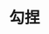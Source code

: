---
name: GouNie
home: true
portfolio: true
title: 勾捏
description: 虽缺灵性，依然随性
avatar: /logo.png  
bgImage: /bg.png

---